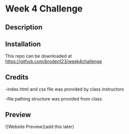# Week 4 Challenge

## Description

## Installation

This repo can be downloaded at https://github.com/broden123/week4challenge

## Credits

-index.html and css file was provided by class instructors

-file pathing structure was provided from class

## Preview

![Website Preview](add this later)
